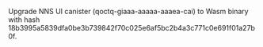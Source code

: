 Upgrade NNS UI canister (qoctq-giaaa-aaaaa-aaaea-cai) to Wasm binary with hash 18b3995a5839dfa0be3b739842f70c025e6af5bc2b4a3c771c0e691f01a27b0f.
